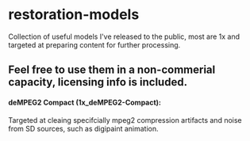 # restoration-models
Collection of useful models I've released to the public, most are 1x and targeted at preparing content for further processing. 

## Feel free to use them in a non-commerial capacity, licensing info is included. 


#### deMPEG2 Compact (1x_deMPEG2-Compact): 
Targeted at cleaing specifcially mpeg2 compression artifacts and noise from SD sources, such as digipaint animation.
